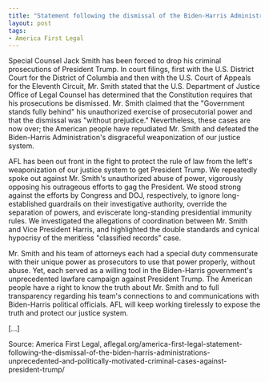 ```yaml
---
title: "Statement following the dismissal of the Biden-Harris Administration's unprecedented and politically motivated criminal cases against President Trump"
layout: post
tags:
- America First Legal
---
```


Special Counsel Jack Smith has been forced to drop his criminal prosecutions of President Trump. In court filings, first with the U.S. District Court for the District of Columbia and then with the U.S. Court of Appeals for the Eleventh Circuit, Mr. Smith stated that the U.S. Department of Justice Office of Legal Counsel has determined that the Constitution requires that his prosecutions be dismissed. Mr. Smith claimed that the "Government stands fully behind" his unauthorized exercise of prosecutorial power and that the dismissal was "without prejudice." Nevertheless, these cases are now over; the American people have repudiated Mr. Smith and defeated the Biden-Harris Administration's disgraceful weaponization of our justice system.

AFL has been out front in the fight to protect the rule of law from the left's weaponization of our justice system to get President Trump. We repeatedly spoke out against Mr. Smith's unauthorized abuse of power, vigorously opposing his outrageous efforts to gag the President. We stood strong against the efforts by Congress and  DOJ, respectively, to ignore long-established guardrails on their investigative authority, override the separation of powers, and eviscerate long-standing presidential immunity rules. We investigated the allegations of coordination between Mr. Smith and Vice President Harris, and highlighted the double standards and cynical hypocrisy of the meritless "classified records" case.

Mr. Smith and his team of attorneys each had a special duty commensurate with their unique power as prosecutors to use that power properly, without abuse. Yet, each served as a willing tool in the Biden-Harris government's unprecedented lawfare campaign against President Trump. The American people have a right to know the truth about Mr. Smith and to full transparency regarding his team's connections to and communications with Biden-Harris political officials. AFL will keep working tirelessly to expose the truth and protect our justice system.

[...]

Source: America First Legal, aflegal.org/america-first-legal-statement-following-the-dismissal-of-the-biden-harris-administrations-unprecedented-and-politically-motivated-criminal-cases-against-president-trump/
